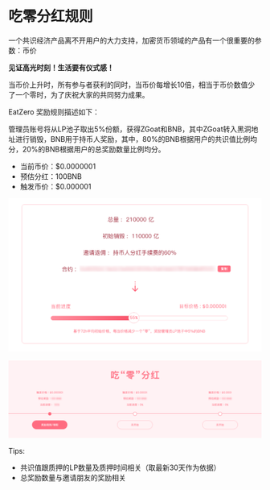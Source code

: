 # 吃零分红规则

一个共识经济产品离不开用户的大力支持，加密货币领域的产品有一个很重要的参数：币价

**见证高光时刻！生活要有仪式感！**

当币价上升时，所有参与者获利的同时，当币价每增长10倍，相当于币价数值少了一个零时，为了庆祝大家的共同努力成果。

EatZero 奖励规则描述如下：

管理员账号将从LP池子取出5%份额，获得ZGoat和BNB，其中ZGoat转入黑洞地址进行销毁，BNB用于持币人奖励，其中，80%的BNB根据用户的共识值比例均分，20%的BNB根据用户的总奖励数量比例均分。

* 当前币价：$0.0000001
* 预估分红：100BNB
* 触发币价：$0.000001

![&#x5403;&#x96F6;&#x5206;&#x7EA2;&#x8FDB;&#x5EA6;&#x6761;](../.gitbook/assets/chi-ling-fen-hong-jin-du-tiao-zhong-wen-.png)

![&#x5403;&#x96F6;&#x5206;&#x7EA2;&#x5956;&#x52B1;&#x9886;&#x53D6;&#x53CA;&#x89C4;&#x5219;](../.gitbook/assets/chi-ling-fen-hong-jiang-li-ling-qu-ji-gui-ze-zhong-wen-%20%281%29.png)

Tips: 

* 共识值跟质押的LP数量及质押时间相关（取最新30天作为依据）
* 总奖励数量与邀请朋友的奖励相关



